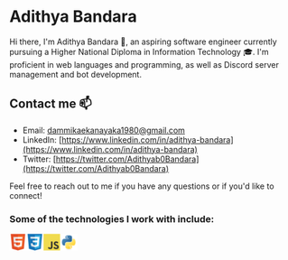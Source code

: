 # Adithya Bandara

Hi there, I'm Adithya Bandara 👋, an aspiring software engineer currently pursuing a Higher National Diploma in Information Technology 🎓. I'm proficient in web languages and programming, as well as Discord server management and bot development.

## Contact me 📫
- Email: [dammikaekanayaka1980@gmail.com](mailto:dammikaekanayaka1980@gmail.com)
- LinkedIn: [https://www.linkedin.com/in/adithya-bandara](https://www.linkedin.com/in/adithya-bandara)
- Twitter: [https://twitter.com/Adithyab0Bandara](https://twitter.com/Adithyab0Bandara)

Feel free to reach out to me if you have any questions or if you'd like to connect!

### Some of the technologies I work with include:

<img align="left" alt="HTML5" width="30px" src="https://raw.githubusercontent.com/devicons/devicon/master/icons/html5/html5-original.svg" />
<img align="left" alt="CSS3" width="30px" src="https://raw.githubusercontent.com/devicons/devicon/master/icons/css3/css3-original.svg" />
<img align="left" alt="JavaScript" width="30px" src="https://raw.githubusercontent.com/devicons/devicon/master/icons/javascript/javascript-original.svg" />
<img align="left" alt="Python" width="30px" src="https://raw.githubusercontent.com/devicons/devicon/master/icons/python/python-original.svg" />

<br />
<br />
